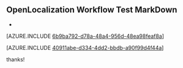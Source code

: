 ## OpenLocalization Workflow Test MarkDown
* 

[AZURE.INCLUDE [6b9ba792-d78a-48a4-956d-48ea98feaf8a](calleeMd1.md)]



[AZURE.INCLUDE [40911abe-d334-4dd2-bbdb-a90f99d4f44a](calleeMd2.md)]

 
thanks!